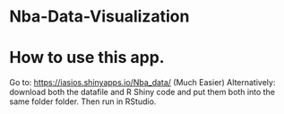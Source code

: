 # Nba-Data-Visualization
# How to use this app.
Go to: https://iasios.shinyapps.io/Nba_data/ (Much Easier)
Alternatively: download both the datafile and R Shiny code and put them both into the same folder folder. Then run in RStudio.
